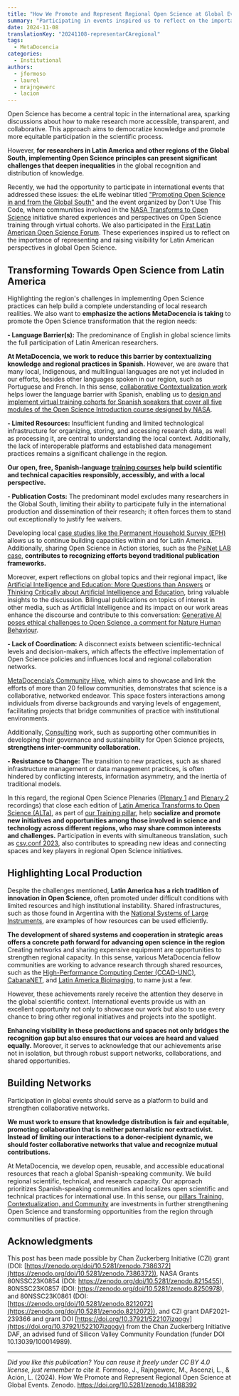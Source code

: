 ```yaml
---
title: "How We Promote and Represent Regional Open Science at Global Events"
summary: "Participating in events inspired us to reflect on the importance of representing and raising visibility for Latin American perspectives in global Open Science."
date: 2024-11-08
translationKey: "20241108-representarCAregional"
tags:
  - MetaDocencia
categories:
  - Institutional
authors:
  - jformoso
  - laurel
  - mrajngewerc
  - lacion
---
```


Open Science has become a central topic in the international area, sparking discussions about how to make research more accessible, transparent, and collaborative. This approach aims to democratize knowledge and promote more equitable participation in the scientific process. 

However, **for researchers in Latin America and other regions of the Global South, implementing Open Science principles can present significant challenges that deepen inequalities** in the global recognition and distribution of knowledge.

Recently, we had the opportunity to participate in international events that addressed these issues: the eLife webinar titled ["Promoting Open Science in and from the Global South"](https://elifesciences.org/events/ea9c9247/elife-webinar-promoting-open-science-in-and-from-the-global-south) and the event organized by Don't Use This Code, where communities involved in the [NASA Transforms to Open Science](https://science.nasa.gov/open-science/tops/) initiative shared experiences and perspectives on Open Science training through virtual cohorts. We also participated in the [First Latin American Open Science Forum](https://foro.cienciaabierta.info/). These experiences inspired us to reflect on the importance of representing and raising visibility for Latin American perspectives in global Open Science.

## Transforming Towards Open Science from Latin America
Highlighting the region's challenges in implementing Open Science practices can help build a complete understanding of local research realities. We also want to **emphasize the actions MetaDocencia is taking** to promote the Open Science transformation that the region needs:

**- Language Barrier(s):** The predominance of English in global science limits the full participation of Latin American researchers.

**At MetaDocencia, we work to reduce this barrier by contextualizing knowledge and regional practices in Spanish.** However, we are aware that many local, Indigenous, and multilingual languages are not yet included in our efforts, besides other languages spoken in our region, such as Portuguese and French.
In this sense, [collaborative Contextualization work](/en/post/2024/20240725-contextualization/) helps lower the language barrier with Spanish, enabling us to [design and implement virtual training cohorts for Spanish speakers that cover all five modules of the Open Science Introduction course designed by NASA](/en/post/2024/20240804-journeyaltaca/).

**- Limited Resources:** Insufficient funding and limited technological infrastructure for organizing, storing, and accessing research data, as well as processing it, are central to understanding the local context. Additionally, the lack of interoperable platforms and established data management practices remains a significant challenge in the region.

**Our open, free, Spanish-language [training courses](/en/que-hacemos/#formacion) help build scientific and technical capacities responsibly, accessibly, and with a local perspective.**

**- Publication Costs:** The predominant model excludes many researchers in the Global South, limiting their ability to participate fully in the international production and dissemination of their research; it often forces them to stand out exceptionally to justify fee waivers.

Developing local [case studies like the Permanent Household Survey (EPH)](/en/post/2024/20240715-case-osa-eph/) allows us to continue building capacities within and for Latin America. Additionally, sharing Open Science in Action stories, such as the [PsiNet LAB case](/en/post/2024/20241028-psinetlab/), **contributes to recognizing efforts beyond traditional publication frameworks.**

Moreover, expert reflections on global topics and their regional impact, like [Artificial Intelligence and Education: More Questions than Answers](/en/post/ai-questions/) or [Thinking Critically about Artificial Intelligence and Education](/en/post/ai-reflections/), bring valuable insights to the discussion. Bilingual publications on topics of interest in other media, such as Artificial Intelligence and its impact on our work areas enhance the discourse and contribute to this conversation: [Generative AI poses ethical challenges to Open Science, a comment for Nature Human Behaviour](/en/post/ai-nature/).

**- Lack of Coordination:** A disconnect exists between scientific-technical levels and decision-makers, which affects the effective implementation of Open Science policies and influences local and regional collaboration networks.

[MetaDocencia’s Community Hive](/en/quienes-somos/#comunidades-amigas), which aims to showcase and link the efforts of more than 20 fellow communities, demonstrates that science is a collaborative, networked endeavor. This space fosters interactions among individuals from diverse backgrounds and varying levels of engagement, facilitating projects that bridge communities of practice with institutional environments.

Additionally, [Consulting](/en/proyecto/gobernanza-2022/) work, such as supporting other communities in developing their governance and sustainability for Open Science projects, **strengthens inter-community collaboration.**

**- Resistance to Change:** The transition to new practices, such as shared infrastructure management or data management practices, is often hindered by conflicting interests, information asymmetry, and the inertia of traditional models.

In this regard, the regional Open Science Plenaries ([Plenary 1](https://youtu.be/Qn-g4CaJrZU) and [Plenary 2](https://youtu.be/wUpmM4hlZm8) recordings) that close each edition of [Latin America Transforms to Open Science (ALTa)](/en/proyecto/nasa-spanish/), as part of [our Training pillar](/en/que-hacemos/#formacion), help **socialize and promote new initiatives and opportunities among those involved in science and technology across different regions, who may share common interests and challenges.**
Participation in events with simultaneous translation, such as [csv,conf 2023](https://www.youtube.com/watch?v=sV_0nAypuZQ), also contributes to spreading new ideas and connecting spaces and key players in regional Open Science initiatives.


## Highlighting Local Production
Despite the challenges mentioned, **Latin America has a rich tradition of innovation in Open Science**, often promoted under difficult conditions with limited resources and high institutional instability. Shared infrastructures, such as those found in Argentina with the [National Systems of Large Instruments](https://www.argentina.gob.ar/redes-de-vinculacion/grandes-instrumentos), are examples of how resources can be used efficiently.

**The development of shared systems and cooperation in strategic areas offers a concrete path forward for advancing open science in the region** Creating networks and sharing expensive equipment are opportunities to strengthen regional capacity. In this sense, various MetaDocencia fellow communities are working to advance research through shared resources, such as the [High-Performance Computing Center (CCAD-UNC)](/en/author/unc-supercomputo-ex-ccad/), [CabanaNET](/en/author/cabananet/), and [Latin America Bioimaging](https://labi.lat/), to name just a few.

However, these achievements rarely receive the attention they deserve in the global scientific context. International events provide us with an excellent opportunity not only to showcase our work but also to use every chance to bring other regional initiatives and projects into the spotlight.
 
**Enhancing visibility in these productions and spaces not only bridges the recognition gap but also ensures that our voices are heard and valued equally.** Moreover, it serves to acknowledge that our achievements arise not in isolation, but through robust support networks, collaborations, and shared opportunities.

## Building Networks
Participation in global events should serve as a platform to build and strengthen collaborative networks.

**We must work to ensure that knowledge distribution is fair and equitable, promoting collaboration that is neither paternalistic nor extractivist. Instead of limiting our interactions to a donor-recipient dynamic, we should foster collaborative networks that value and recognize mutual contributions.**

At MetaDocencia, we develop open, reusable, and accessible educational resources that reach a global Spanish-speaking community. We build regional scientific, technical, and research capacity. Our approach prioritizes Spanish-speaking communities and localizes open scientific and technical practices for international use. In this sense, our [pillars Training, Contextualization, and Community](/en/que-hacemos/) are investments in further strengthening Open Science and transforming opportunities from the region through communities of practice.


## Acknowledgments
This post has been made possible by Chan Zuckerberg Initiative (CZI) grant (DOI: [https://zenodo.org/doi/10.5281/zenodo.7386372](https://zenodo.org/doi/10.5281/zenodo.7386372)), NASA Grants 80NSSC23K0854 (DOI: https://zenodo.org/doi/10.5281/zenodo.8215455), 80NSSC23K0857 (DOI: https://zenodo.org/doi/10.5281/zenodo.8250978), and 80NSSC23K0861 (DOI: [https://zenodo.org/doi/10.5281/zenodo.8212072](https://zenodo.org/doi/10.5281/zenodo.8212072)), and CZI grant DAF2021-239366 and grant DOI [https://doi.org/10.37921/522107izqogv](https://doi.org/10.37921/522107izqogv) from the Chan Zuckerberg Initiative DAF, an advised fund of Silicon Valley Community Foundation (funder DOI 10.13039/100014989).

---

*Did you like this publication? You can reuse it freely under CC BY 4.0 license, just remember to cite it.* 
Formoso, J., Rajngewerc, M., Ascenzi, L., & Ación, L. (2024). How We Promote and Represent Regional Open Science at Global Events. Zenodo. https://doi.org/10.5281/zenodo.14188392
